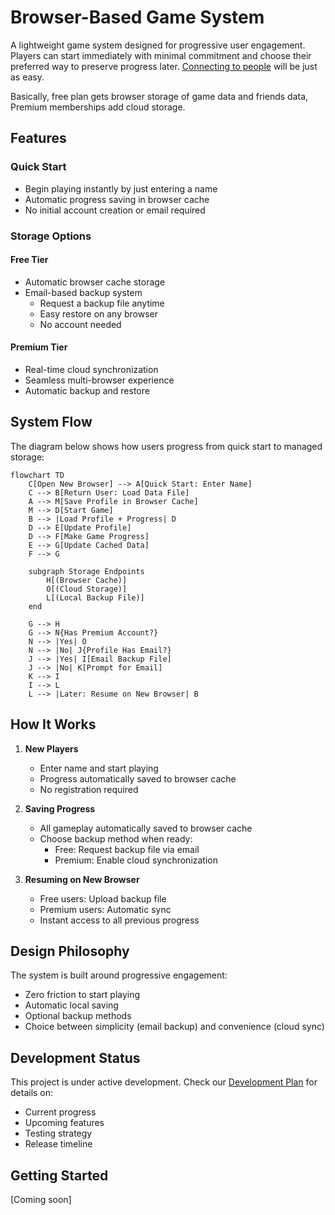 # Browser-Based Game System

A lightweight game system designed for progressive user engagement. Players can start immediately with minimal commitment and choose their preferred way to preserve progress later.  [Connecting to people](docs/connecting-to-people.md) will be just as easy.


Basically, free plan gets browser storage of game data and friends data, Premium memberships add cloud storage.


## Features

### Quick Start
- Begin playing instantly by just entering a name
- Automatic progress saving in browser cache
- No initial account creation or email required

### Storage Options

#### Free Tier
- Automatic browser cache storage
- Email-based backup system
  - Request a backup file anytime
  - Easy restore on any browser
  - No account needed

#### Premium Tier
- Real-time cloud synchronization
- Seamless multi-browser experience
- Automatic backup and restore

## System Flow

The diagram below shows how users progress from quick start to managed storage:

```mermaid
flowchart TD
    C[Open New Browser] --> A[Quick Start: Enter Name]
    C --> B[Return User: Load Data File]
    A --> M[Save Profile in Browser Cache]
    M --> D[Start Game]
    B --> |Load Profile + Progress| D
    D --> E[Update Profile]
    D --> F[Make Game Progress]
    E --> G[Update Cached Data]
    F --> G
    
    subgraph Storage Endpoints
        H[(Browser Cache)]
        O[(Cloud Storage)]
        L[(Local Backup File)]
    end
    
    G --> H
    G --> N{Has Premium Account?}
    N --> |Yes| O
    N --> |No| J{Profile Has Email?}
    J --> |Yes| I[Email Backup File]
    J --> |No| K[Prompt for Email]
    K --> I
    I --> L
    L --> |Later: Resume on New Browser| B
```

## How It Works

1. **New Players**
   - Enter name and start playing
   - Progress automatically saved to browser cache
   - No registration required

2. **Saving Progress**
   - All gameplay automatically saved to browser cache
   - Choose backup method when ready:
     - Free: Request backup file via email
     - Premium: Enable cloud synchronization

3. **Resuming on New Browser**
   - Free users: Upload backup file
   - Premium users: Automatic sync
   - Instant access to all previous progress

## Design Philosophy

The system is built around progressive engagement:
- Zero friction to start playing
- Automatic local saving
- Optional backup methods
- Choice between simplicity (email backup) and convenience (cloud sync)

## Development Status

This project is under active development. Check our [Development Plan](docs/development-plan.md) for details on:
- Current progress
- Upcoming features
- Testing strategy
- Release timeline

## Getting Started

[Coming soon]